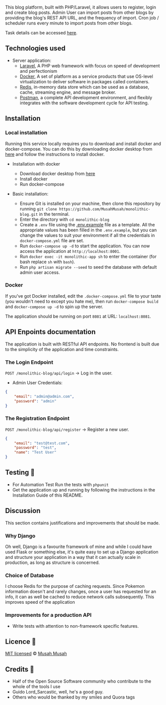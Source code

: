 This blog platform, built with PHP/Laravel, it allows users to register, login and create blog posts.
Admin User can import posts from other blogs by providing the blog's REST API URL, and the frequency of import.
Cron job / scheduler runs every minute to import posts from other blogs.

Task details can be accessed [here](https://www.notion.so/Web-Developer-0cdf0bb1015d4e5c94b62b3fe61ee621).

## Technologies used
- Server application:
    - [Laravel](https://laravel.com/), A PHP web framework with focus on speed of development and perfectionism
    - [Docker](https://www.docker.com/), A set of platform as a service products that use OS-level virtualization to deliver software in packages called containers.
    - [Redis](https://redis.io/), in-memory data store which can be used as a database, cache, streaming engine, and message broker.
    - [Postman](https://www.getpostman.com/), a complete API development environment, and flexibly integrates with the software development cycle for API testing.

## Installation
### Local installation
Running this service locally requires you to download and install docker and docker-compose. You can do this by downloading
docker desktop from [here](https://www.docker.com/products/docker-desktop) and follow the instructions to install docker.
- Installation with docker
    - Download docker desktop from [here](https://www.docker.com/products/docker-desktop)
    - Install docker
    - Run docker-compose

- Basic installation:
    - Ensure Git is installed on your machine, then clone this repository by running `git clone https://github.com/MusahMusah/monolithic-blog.git` in the terminal.
    - Enter the directory with `cd monolithic-blog`
    - Create a `.env` file using the [.env.example](/.env.example) file as a template. All the appropriate values has been filled in the `.env.example`, but you can change the values to suit your environment if all the credentials in `docker-compose.yml` file are set.
    - Run `docker-compose up -d` to start the application. You can now access the application at `http://localhost:8001`.
    - Run `docker exec -it monolithic-app sh` to enter the container (for bash replace `sh` with `bash`).
    - Run `php artisan migrate --seed` to seed the database with default admin user access.

### Docker
If you've got Docker installed, edit the `.docker-compose.yml` file to your taste (you wouldn't need to except you hate me), then run `docker-compose build` and `docker-compose up -d` to spin up the server.

The application should be running on port `8081` at URL: `localhost:8081`.

## API Enpoints documentation
The application is built with RESTful API endpoints. No frontend is built due to the simplicity of the application and time constraints.

### The Login Endpoint
`POST /monolithic-blog/api/login` -> Log in the user.
- Admin User Credentials:
```json
{
    "email": "admin@admin.com",
    "password": "admin"
}
```
### The Registration Endpoint
`POST /monolithic-blog/api/register` -> Register a new user.
```json
{
    "email": "test@test.com",
    "password": "test",
    "name": "Test User"
}
```

## Testing 🚨
- For Automation Test Run the tests with `phpunit`
- Get the application up and running by following the instructions in the Installation Guide of this README.

## Discussion
This section contains justifications and improvements that should be made.

### Why Django
Oh well, Django is a favourite framework of mine and while I could have used Flask or something else, it's quite easy to set up a Django application and structure your application in a way that it can actually scale in production, as long as structure is concerned.

### Choice of Database
I choose Redis for the purpose of caching requests. Since Pokemon information doesn't and rarely changes, once a user has requested for an info, it can as well be cached to reduce network calls subsequently. This improves speed of the application

### Improvements for a production API
- Write tests with attention to non-framework specific features.

## Licence 🔐
[MIT licensed](/LICENSE) © [Musah Musah](https://github.com/MusahMusah)

## Credits 🙏
- Half of the Open Source Software community who contribute to the whole of the tools I use
- Guido Lord_Sarcastic, well, he's a good guy.
- Others who would be thanked by my smiles and Quora tags
